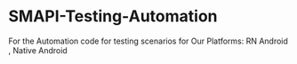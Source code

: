 # SMAPI-Testing-Automation
For the Automation code for testing scenarios for Our Platforms: RN Android , Native Android
